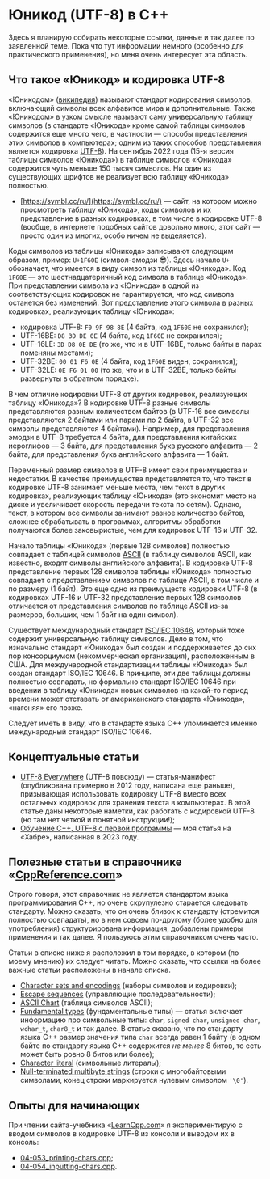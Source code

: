 # Юникод (UTF-8) в C++

Здесь я планирую собирать некоторые ссылки, данные и так далее по заявленной теме. Пока что тут информации немного (особенно для практического применения), но меня очень интересует эта область.

## Что такое «Юникод» и кодировка UTF-8

«Юникодом» ([википедия](https://ru.wikipedia.org/wiki/%D0%AE%D0%BD%D0%B8%D0%BA%D0%BE%D0%B4)) называют стандарт кодирования символов, включающий символы всех алфавитов мира и дополнительные. Также «Юникодом» в узком смысле называют саму универсальную таблицу символов (в стандарте «Юникода» кроме самой таблицы символов содержится еще много чего, в частности&nbsp;— способы представления этих символов в компьютерах; одним из таких способов представления является кодировка [UTF-8](https://ru.wikipedia.org/wiki/UTF-8)). На сентябрь 2022 года (15-я версия таблицы символов «Юникода») в таблице символов «Юникода» содержится чуть меньше 150 тысяч символов. Ни один из существующих шрифтов не реализует всю таблицу «Юникода» полностью.

- [https://symbl.cc/ru/](https://symbl.cc/ru/) — сайт, на котором можно просмотреть таблицу «Юникода», коды символов и их представление в разных кодировках, в том числе в кодировке UTF-8 (вообще, в интернете подобных сайтов довольно много, этот сайт&nbsp;— просто один из многих, особо ничем не выделяется).

Коды символов из таблицы «Юникода» записывают следующим образом, пример: `U+1F60E` (символ-эмодзи 😎). Здесь начало `U+` обозначает, что имеется в виду символ из таблицы «Юникода». Код `1F60E`&nbsp;— это шестнадцатеричный код символа в таблице «Юникода». При представлении символа из «Юникода» в одной из соответствующих кодировок не гарантируется, что код символа останется без изменений. Вот представление этого символа в разных кодировках, реализующих таблицу «Юникода»:

- кодировка UTF-8: `F0 9F 98 8E` (4 байта, код `1F60E` не сохранился);
- UTF-16BE: `D8 3D DE 0E` (4 байта, код `1F60E` не сохранился);
- UTF-16LE: `3D D8 0E DE` (то же, что и в UTF-16BE, только байты в парах поменяны местами);
- UTF-32BE: `00 01 F6 0E` (4 байта, код `1F60E` виден, сохранился);
- UTF-32LE: `0E F6 01 00` (то же, что и в UTF-32BE, только байты развернуты в обратном порядке).

В чем отличие кодировки UTF-8 от других кодировок, реализующих таблицу «Юникода»? В кодировке UTF-8 разные символы представляются разным количеством байтов (в UTF-16 все символы представляются 2 байтами или парами по 2 байта, в UTF-32 все символы представляются 4 байтами). Например, для представления эмодзи в UTF-8 требуется 4 байта, для представления китайских иероглифов&nbsp;— 3 байта, для представления букв русского алфавита&nbsp;— 2 байта, для представления букв английского алфавита&nbsp;— 1 байт.

Переменный размер символов в UTF-8 имеет свои преимущества и недостатки. В качестве преимущества представляется то, что текст в кодировке UTF-8 занимает меньше места, чем текст в других кодировках, реализующих таблицу «Юникода» (это экономит место на диске и увеличивает скорость передачи текста по сетям). Однако, текст, в котором все символы занимают разное количество байтов, сложнее обрабатывать в программах, алгоритмы обработки получаются более заковыристые, чем для кодировок UTF-16 и UTF-32.

Начало таблицы «Юникода» (первые 128 символов) полностью совпадает с таблицей символов [ASCII](https://ru.wikipedia.org/wiki/ASCII) (в таблицу символов ASCII, как известно, входят символы английского алфавита). В кодировке UTF-8 представление первых 128 символов таблицы «Юникода» полностью совпадает с представлением символов по таблице ASCII, в том числе и по размеру (1 байт). Это еще одно из преимуществ кодировки UTF-8 (в кодировках UTF-16 и UTF-32 представление первых 128 символов отличается от представления символов по таблице ASCII из-за размеров, больших, чем 1 байт на один символ).

Существует международный стандарт [ISO/IEC 10646](https://en.wikipedia.org/wiki/Universal_Coded_Character_Set), который тоже содержит универсальную таблицу символов. Дело в том, что изначально стандарт «Юникода» был создан и поддерживается до сих пор консорциумом (некоммерческая организация), расположенным в США. Для международной стандартизации таблицы «Юникода» был создан стандарт ISO/IEC 10646. В принципе, эти две таблицы должны полностью совпадать, но формально стандарт ISO/IEC 10646 при введении в таблицу «Юникода» новых символов на какой-то период времени может отставать от американского стандарта «Юникода», «нагоняя» его позже.

Следует иметь в виду, что в стандарте языка C++ упоминается именно международный стандарт ISO/IEC 10646.

## Концептуальные статьи

- [UTF-8 Everywhere](http://utf8everywhere.org) (UTF-8 повсюду) — статья-манифест (опубликована примерно в 2012 году, написана еще раньше), призывающая использовать кодировку UTF-8 вместо всех остальных кодировок для хранения текста в компьютерах. В этой статье даны некоторые наметки, как работать с кодировкой UTF-8 (но там нет четкой и понятной инструкции!);
- [Обучение C++, UTF-8 с первой программы](https://habr.com/ru/articles/731614/) — моя статья на «Хабре», написанная в 2023 году.

## Полезные статьи в справочнике «[CppReference.com](https://en.cppreference.com/)»

Строго говоря, этот справочник не является стандартом языка программирования C++, но очень скрупулезно старается следовать стандарту. Можно сказать, что он очень близок к стандарту (стремится полностью совпадать), но в нем совсем по-другому (более удобно для употребления) структурирована информация, добавлены примеры применения и так далее. Я пользуюсь этим справочником очень часто.

Статьи в списке ниже я расположил в том порядке, в котором (по моему мнению) их следует читать. Можно сказать, что ссылки на более важные статьи расположены в начале списка.

- [Character sets and encodings](https://en.cppreference.com/w/cpp/language/charset) (наборы символов и кодировки);
- [Escape sequences](https://en.cppreference.com/w/cpp/language/escape) (управляющие последовательности);
- [ASCII Chart](https://en.cppreference.com/w/cpp/language/ascii) (таблица символов ASCII);
- [Fundamental types](https://en.cppreference.com/w/cpp/language/types) (фундаментальные типы)&nbsp;— статья включает информацию про символьные типы: `char`, `signed char`, `unsigned char`, `wchar_t`, `char8_t` и так далее. В статье сказано, что по стандарту языка C++ размер значения типа `char` всегда равен 1 байту (в одном байте по стандарту языка C++ содержится _не менее_ 8 битов, то есть может быть ровно 8 битов или более);
- [Character literal](https://en.cppreference.com/w/cpp/language/character_literal) (символьные литералы);
- [Null-terminated multibyte strings](https://en.cppreference.com/w/cpp/string/multibyte) (строки с многобайтовыми символами, конец строки маркируется нулевым символом `'\0'`).

## Опыты для начинающих

При чтении сайта-учебника «[LearnCpp.com](https://www.learncpp.com)» я экспериментирую с вводом символов в кодировке UTF-8 из консоли и выводом их в консоль:

- [04-053_printing-chars.cpp](chapters/chapter_04/lesson_04.11/04-053_printing-chars.cpp);
- [04-054_inputting-chars.cpp](chapters/chapter_04/lesson_04.11/04-054_inputting-chars.cpp).
